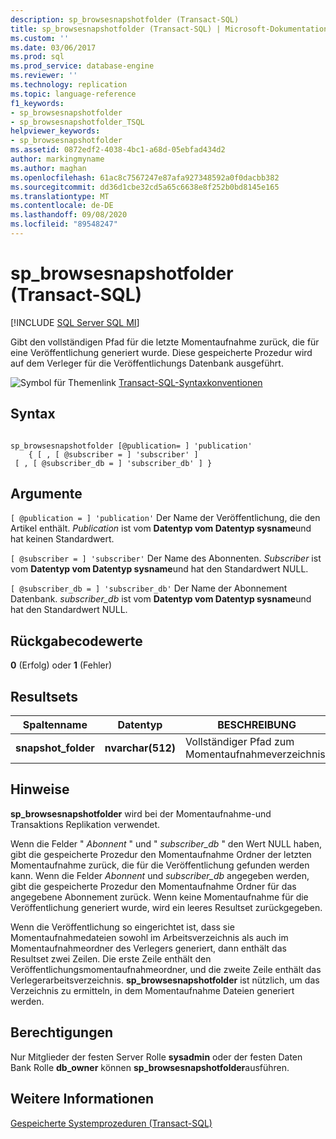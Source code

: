 ```yaml
---
description: sp_browsesnapshotfolder (Transact-SQL)
title: sp_browsesnapshotfolder (Transact-SQL) | Microsoft-Dokumentation
ms.custom: ''
ms.date: 03/06/2017
ms.prod: sql
ms.prod_service: database-engine
ms.reviewer: ''
ms.technology: replication
ms.topic: language-reference
f1_keywords:
- sp_browsesnapshotfolder
- sp_browsesnapshotfolder_TSQL
helpviewer_keywords:
- sp_browsesnapshotfolder
ms.assetid: 0872edf2-4038-4bc1-a68d-05ebfad434d2
author: markingmyname
ms.author: maghan
ms.openlocfilehash: 61ac8c7567247e87afa927348592a0f0dacbb382
ms.sourcegitcommit: dd36d1cbe32cd5a65c6638e8f252b0bd8145e165
ms.translationtype: MT
ms.contentlocale: de-DE
ms.lasthandoff: 09/08/2020
ms.locfileid: "89548247"
---
```

# <a name="sp_browsesnapshotfolder-transact-sql"></a>sp_browsesnapshotfolder (Transact-SQL)
[!INCLUDE [SQL Server SQL MI](../../includes/applies-to-version/sql-asdbmi.md)]

  Gibt den vollständigen Pfad für die letzte Momentaufnahme zurück, die für eine Veröffentlichung generiert wurde. Diese gespeicherte Prozedur wird auf dem Verleger für die Veröffentlichungs Datenbank ausgeführt.  
  
 ![Symbol für Themenlink](../../database-engine/configure-windows/media/topic-link.gif "Symbol für Themenlink") [Transact-SQL-Syntaxkonventionen](../../t-sql/language-elements/transact-sql-syntax-conventions-transact-sql.md)  
  
## <a name="syntax"></a>Syntax  
  
```  
  
sp_browsesnapshotfolder [@publication= ] 'publication'  
    { [ , [ @subscriber = ] 'subscriber' ]  
 [ , [ @subscriber_db = ] 'subscriber_db' ] }  
```  
  
## <a name="arguments"></a>Argumente  
`[ @publication = ] 'publication'` Der Name der Veröffentlichung, die den Artikel enthält. *Publication* ist vom **Datentyp vom Datentyp sysname**und hat keinen Standardwert.  
  
`[ @subscriber = ] 'subscriber'` Der Name des Abonnenten. *Subscriber* ist vom **Datentyp vom Datentyp sysname**und hat den Standardwert NULL.  
  
`[ @subscriber_db = ] 'subscriber_db'` Der Name der Abonnement Datenbank. *subscriber_db* ist vom **Datentyp vom Datentyp sysname**und hat den Standardwert NULL.  
  
## <a name="return-code-values"></a>Rückgabecodewerte  
 **0** (Erfolg) oder **1** (Fehler)  
  
## <a name="result-sets"></a>Resultsets  
  
|Spaltenname|Datentyp|BESCHREIBUNG|  
|-----------------|---------------|-----------------|  
|**snapshot_folder**|**nvarchar(512)**|Vollständiger Pfad zum Momentaufnahmeverzeichnis.|  
  
## <a name="remarks"></a>Hinweise  
 **sp_browsesnapshotfolder** wird bei der Momentaufnahme-und Transaktions Replikation verwendet.  
  
 Wenn die Felder " *Abonnent* " und " *subscriber_db* " den Wert NULL haben, gibt die gespeicherte Prozedur den Momentaufnahme Ordner der letzten Momentaufnahme zurück, die für die Veröffentlichung gefunden werden kann. Wenn die Felder *Abonnent* und *subscriber_db* angegeben werden, gibt die gespeicherte Prozedur den Momentaufnahme Ordner für das angegebene Abonnement zurück. Wenn keine Momentaufnahme für die Veröffentlichung generiert wurde, wird ein leeres Resultset zurückgegeben.  
  
 Wenn die Veröffentlichung so eingerichtet ist, dass sie Momentaufnahmedateien sowohl im Arbeitsverzeichnis als auch im Momentaufnahmeordner des Verlegers generiert, dann enthält das Resultset zwei Zeilen. Die erste Zeile enthält den Veröffentlichungsmomentaufnahmeordner, und die zweite Zeile enthält das Verlegerarbeitsverzeichnis. **sp_browsesnapshotfolder** ist nützlich, um das Verzeichnis zu ermitteln, in dem Momentaufnahme Dateien generiert werden.  
  
## <a name="permissions"></a>Berechtigungen  
 Nur Mitglieder der festen Server Rolle **sysadmin** oder der festen Daten Bank Rolle **db_owner** können **sp_browsesnapshotfolder**ausführen.  
  
## <a name="see-also"></a>Weitere Informationen  
 [Gespeicherte Systemprozeduren &#40;Transact-SQL&#41;](../../relational-databases/system-stored-procedures/system-stored-procedures-transact-sql.md)  
  
  
